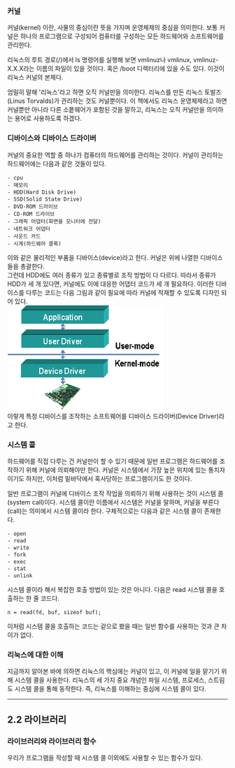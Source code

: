 ### 커널

커널(kernel) 이란, 사물의 중심이란 뜻을 가지며 운영체제의 중심을 의미한다. 보통 커널은 하나의 프로그램으로 구성되어 컴퓨터를 구성하는 모든 하드웨어와 소프트웨어를 관리한다.

리눅스의 루트 경로(/)에서 ls 명령어를 실행해 보면 vmlinuz나 vmlinux, vmlinuz-X.X.X라는 이름의 파일이 있을 것이다. 혹은 /boot 디렉터리에 있을 수도 있다. 이것이 리눅스 커널의 본체다.

엄밀히 말해 '리눅스'라고 하면 오직 커널만을 의미한다. 리눅스를 만든 리눅스 토발즈(Linus Torvalds)가 관리하는 것도 커널뿐이다. 이 책에서도 리눅스 운영체제라고 하면 커널뿐만 아니라 다른 소픝웨어가 포함된 것을 말하고, 리눅스는 오직 커널만을 의미하는 용어로 사용하도록 하겠다.

### 디바이스와 디바이스 드라이버

커널의 중요한 역할 중 하나가 컴퓨터의 하드웨어를 관리하는 것이다. 커널이 관리하는 하드웨어에는 다음과 같은 것들이 있다.

    - cpu
    - 메모리
    - HDD(Hard Disk Drive)
    - SSD(Solid State Drive)
    - DVD-ROM 드라이브
    - CD-ROM 드라이브
    - 그래픽 어댑터(화면을 모니터에 전달)
    - 네트워크 어댑터
    - 사운드 카드
    - 시계(하드웨어 클록)

이와 같은 물리적인 부품을 디바이스(device)라고 한다. 커널은 위에 나열한 디바이스들을 총괄한다.  
그런데 HDD에도 여러 종류가 있고 종류별로 조작 방법이 다 다르다. 따라서 종류가 HDD가 세 개 있다면, 커널에도 이에 대응한 어댑터 코드가 세 개 필요하다. 이러한 디바이스를 다루는 코드는 다음 그림과 같이 필요에 따라 커널에 적재할 수 있도록 디자인 되어 있다.  
<img src="./img/device_drive's_role.png">  
이렇게 특정 디바이스를 조작하는 소프트웨어를 디바이스 드라이버(Device Driver)라고 한다.

### 시스템 콜

하드웨어를 직접 다루는 건 커널만이 할 수 있기 때문에 일반 프로그램은 하드웨어를 조작하기 위해 커널에 의뢰해야만 한다. 커널은 시스템에서 가장 높은 위치에 있는 통치자이기도 하지만, 이처럼 밑바닥에서 혹사당하는 프로그램이기도 한 것이다.

일반 프로그램이 커널에 디바이스 조작 작업을 의뢰하기 위해 사용하는 것이 시스템 콜(system call)이다. 시스템 콜이란 이름에서 시스템은 커널을 말하며, 커널을 부른다(call)는 의미에서 시스템 콜이라 한다. 구체적으로는 다음과 같은 시스템 콜이 존재한다.

    - open
    - read
    - write
    - fork
    - exec
    - stat
    - unlink

시스템 콜이라 해서 복잡한 호출 방법이 있는 것은 아니다. 다음은 read 시스템 콜을 호출하는 한 줄 코드다.

    n = read(fd, buf, sizeof buf);

이처럼 시스템 콜을 호출하는 코드는 겉으로 봤을 때는 일반 함수를 사용하는 것과 큰 차이가 없다.

### 리눅스에 대한 이해

지금까지 알아본 바에 의하면 리눅스의 핵심에는 커널이 있고, 이 커널에 일을 맡기기 위해 시스템 콜을 사용한다. 리눅스의 세 가지 중요 개념인 파일 시스템, 프로세스, 스트림도 시스템 콜을 통해 동작한다. 즉, 리눅스를 이해하는 중심에 시스템 콜이 있다.

---

## 2.2 라이브러리

### 라이브러리와 라이브러리 함수

우리가 프로그램을 작성할 때 시스템 콜 이외에도 사용할 수 있는 함수가 있다.
